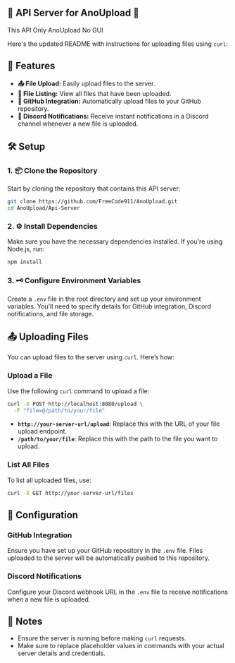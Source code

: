 ## 🚀 API Server for AnoUpload 📁

This API Only AnoUpload No GUI

Here's the updated README with instructions for uploading files using `curl`:

## 🌟 Features

- **📤 File Upload:** Easily upload files to the server.
- **📂 File Listing:** View all files that have been uploaded.
- **🔗 GitHub Integration:** Automatically upload files to your GitHub repository.
- **📣 Discord Notifications:** Receive instant notifications in a Discord channel whenever a new file is uploaded.

## 🛠️ Setup

### 1. 📦 Clone the Repository

Start by cloning the repository that contains this API server:

```bash
git clone https://github.com/FreeCode911/AnoUpload.git
cd AnoUpload/Api-Server
```

### 2. ⚙️ Install Dependencies

Make sure you have the necessary dependencies installed. If you're using Node.js, run:

```bash
npm install
```

### 3. 🗝️ Configure Environment Variables

Create a `.env` file in the root directory and set up your environment variables. You'll need to specify details for GitHub integration, Discord notifications, and file storage.

## 📤 Uploading Files

You can upload files to the server using `curl`. Here’s how:

### **Upload a File**

Use the following `curl` command to upload a file:

```bash
curl -X POST http://localhost:8080/upload \
  -F "file=@/path/to/your/file"
```

- **`http://your-server-url/upload`**: Replace this with the URL of your file upload endpoint.
- **`/path/to/your/file`**: Replace this with the path to the file you want to upload.

### **List All Files**

To list all uploaded files, use:

```bash
curl -X GET http://your-server-url/files 
```

## 🔧 Configuration

### **GitHub Integration**

Ensure you have set up your GitHub repository in the `.env` file. Files uploaded to the server will be automatically pushed to this repository.

### **Discord Notifications**

Configure your Discord webhook URL in the `.env` file to receive notifications when a new file is uploaded.

## 📜 Notes

- Ensure the server is running before making `curl` requests.
- Make sure to replace placeholder values in commands with your actual server details and credentials.
